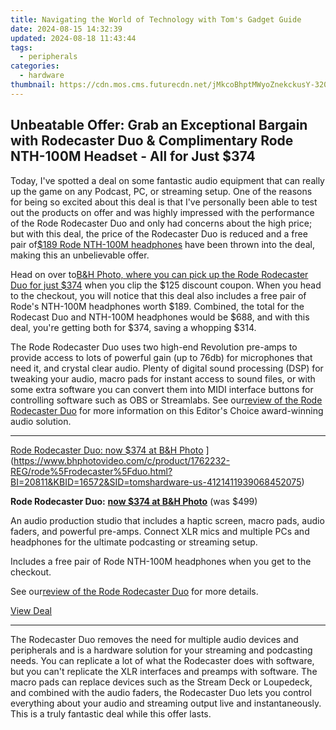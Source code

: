 ```yaml
---
title: Navigating the World of Technology with Tom's Gadget Guide
date: 2024-08-15 14:32:39
updated: 2024-08-18 11:43:44
tags:
  - peripherals
categories:
  - hardware
thumbnail: https://cdn.mos.cms.futurecdn.net/jMkcoBhptMWyoZnekckusY-320-80.jpg
---
```


## Unbeatable Offer: Grab an Exceptional Bargain with Rodecaster Duo & Complimentary Rode NTH-100M Headset - All for Just $374

Today, I've spotted a deal on some fantastic audio equipment that can really up the game on any Podcast, PC, or streaming setup. One of the reasons for being so excited about this deal is that I've personally been able to test out the products on offer and was highly impressed with the performance of the Rode Rodecaster Duo and only had concerns about the high price; but with this deal, the price of the Rodecaster Duo is reduced and a free pair of[$189 Rode NTH-100M headphones](https://www.bhphotovideo.com/c/product/1736508-REG/rode%5Fnth%5F100m%5Fprofessional%5Fclosed%5Fback%5Fover%5Fear.html?BI=20811&KBID=16572&SID=tomshardware-us-1395232693852734180) have been thrown into the deal, making this an unbelievable offer.

 Head on over to[B&H Photo, where you can pick up the Rode Rodecaster Duo for just $374](https://www.bhphotovideo.com/c/product/1762232-REG/rode%5Frodecaster%5Fduo.html?BI=20811&KBID=16572&SID=tomshardware-us-9550360928611810007) when you clip the $125 discount coupon. When you head to the checkout, you will notice that this deal also includes a free pair of Rode's NTH-100M headphones worth $189\. Combined, the total for the Rodecast Duo and NTH-100M headphones would be $688, and with this deal, you're getting both for $374, saving a whopping $314.

 The Rode Rodecaster Duo uses two high-end Revolution pre-amps to provide access to lots of powerful gain (up to 76db) for microphones that need it, and crystal clear audio. Plenty of digital sound processing (DSP) for tweaking your audio, macro pads for instant access to sound files, or with some extra software you can convert them into MIDI interface buttons for controlling software such as OBS or Streamlabs. See our[review of the Rode Rodecaster Duo](https://tools.techidaily.com) for more information on this Editor's Choice award-winning audio solution.

---

[Rode Rodecaster Duo: now $374 at B&amp;H Photo](https://cdn.mos.cms.futurecdn.net/mqoC7Ry4RxPoYY5iKafFfU-200-100.png "Rode Rodecaster Duo: now $374 at B&amp;H Photo") ](https://www.bhphotovideo.com/c/product/1762232-REG/rode%5Frodecaster%5Fduo.html?BI=20811&KBID=16572&SID=tomshardware-us-4121411939068452075)

**Rode Rodecaster Duo:** [**now $374 at B&H Photo**](https://www.bhphotovideo.com/c/product/1762232-REG/rode%5Frodecaster%5Fduo.html?BI=20811&KBID=16572&SID=tomshardware-us-1455225417336346865) (was $499)  
  
 An audio production studio that includes a haptic screen, macro pads, audio faders, and powerful pre-amps. Connect XLR mics and multiple PCs and headphones for the ultimate podcasting or streaming setup.  
  
 Includes a free pair of Rode NTH-100M headphones when you get to the checkout.

 See our[review of the Rode Rodecaster Duo](https://tools.techidaily.com) for more details.

[View Deal](https://www.bhphotovideo.com/c/product/1762232-REG/rode%5Frodecaster%5Fduo.html?BI=20811&KBID=16572&SID=tomshardware-us-4121411939068452075)

---

 The Rodecaster Duo removes the need for multiple audio devices and peripherals and is a hardware solution for your streaming and podcasting needs. You can replicate a lot of what the Rodecaster does with software, but you can't replicate the XLR interfaces and preamps with software. The macro pads can replace devices such as the Stream Deck or Loupedeck, and combined with the audio faders, the Rodecaster Duo lets you control everything about your audio and streaming output live and instantaneously. This is a truly fantastic deal while this offer lasts.

<ins class="adsbygoogle"
     style="display:block"
     data-ad-format="autorelaxed"
     data-ad-client="ca-pub-7571918770474297"
     data-ad-slot="1223367746"></ins>



<ins class="adsbygoogle"
     style="display:block"
     data-ad-client="ca-pub-7571918770474297"
     data-ad-slot="8358498916"
     data-ad-format="auto"
     data-full-width-responsive="true"></ins>
